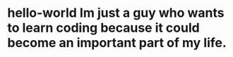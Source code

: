 # hello-world Im just a guy who wants to learn coding because it could become an important part of my life.
